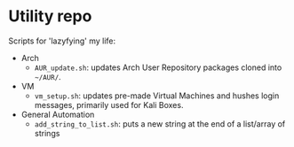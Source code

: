 # Utility repo
Scripts for 'lazyfying' my life:

* Arch
    * `AUR_update.sh`: updates Arch User Repository packages cloned into `~/AUR/`.
* VM
    * `vm_setup.sh`: updates pre-made Virtual Machines and hushes login messages, primarily used for Kali Boxes.
* General Automation
    * `add_string_to_list.sh`: puts a new string at the end of a list/array of strings
